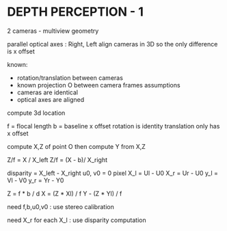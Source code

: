 # DEPTH PERCEPTION - 1

2 cameras - multiview geometry

parallel optical axes : Right, Left
align cameras in 3D so the only difference is x offset

known:

- rotation/translation between cameras
- known projection O between camera frames
  assumptions
- cameras are identical
- optical axes are aligned

compute 3d location

f = flocal length
b = baseline x offset
rotation is identity
translation only has x offset

compute X,Z of point O
then compute Y from X,Z

Z/f = X / X_left
Z/f = (X - b)/ X_right

disparity = X_left - X_right
u0, v0 = 0 pixel
X_l = Ul - U0
X_r = Ur - U0
y_l = Vl - V0
y_r = Yr - Y0

Z = f \* b / d
X = (Z \* Xl) / f
Y - (Z \* Yl) / f

need f,b,u0,v0 : use stereo calibration

need X_r for each X_l : use disparity computation

